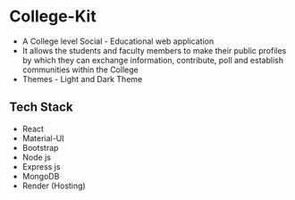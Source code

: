 # College-Kit

- A College level Social - Educational web application
- It allows the students and faculty members to make their public profiles by which they can exchange information, contribute, poll and establish communities within the College
- Themes - Light and Dark Theme

## Tech Stack

- React
- Material-UI
- Bootstrap
- Node js
- Express js
- MongoDB
- Render (Hosting)
